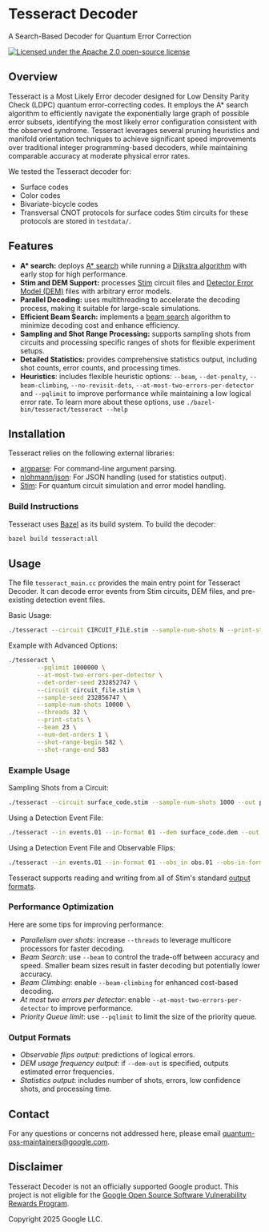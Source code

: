 # Tesseract Decoder

A Search-Based Decoder for Quantum Error Correction

[![Licensed under the Apache 2.0 open-source license](https://img.shields.io/badge/License-Apache%202.0-3c60b1.svg?logo=opensourceinitiative\&logoColor=white\&style=flat-square)](https://github.com/quantumlib/tesseract-decoder/blob/main/LICENSE)

## Overview

Tesseract is a Most Likely Error decoder designed for Low Density Parity Check (LDPC) quantum
error-correcting codes. It employs the A\* search algorithm to efficiently navigate the
exponentially large graph of possible error subsets, identifying the most likely error configuration
consistent with the observed syndrome. Tesseract leverages several pruning heuristics and manifold
orientation techniques to achieve significant speed improvements over traditional integer
programming-based decoders, while maintaining comparable accuracy at moderate physical error rates.

We tested the Tesseract decoder for:

*   Surface codes
*   Color codes
*   Bivariate-bicycle codes
*   Transversal CNOT protocols for surface codes Stim circuits for these protocols are stored in
    `testdata/`.

## Features

*   **A\* search:** deploys [A\* search](https://en.wikipedia.org/wiki/A*_search_algorithm) while
    running a [Dijkstra algorithm](https://en.wikipedia.org/wiki/Dijkstra%27s_algorithm) with early
    stop for high performance.
*  **Stim and DEM Support:** processes [Stim](https://github.com/quantumlib/stim) circuit files and
    [Detector Error Model
    (DEM)](https://github.com/quantumlib/Stim/blob/main/doc/file_format_dem_detector_error_model.md)
    files with arbitrary error models.
*   **Parallel Decoding:** uses multithreading to accelerate the decoding process, making it
    suitable for large-scale simulations.
*   **Efficient Beam Search:** implements a [beam search](https://en.wikipedia.org/wiki/Beam_search)
    algorithm to minimize decoding cost and enhance efficiency.
*   **Sampling and Shot Range Processing:** supports sampling shots from circuits and processing
    specific ranges of shots for flexible experiment setups.
*   **Detailed Statistics:** provides comprehensive statistics output, including shot counts, error
    counts, and processing times.
*   **Heuristics**: includes flexible heuristic options: `--beam`, `--det-penalty`,
    `--beam-climbing`, `--no-revisit-dets`, `--at-most-two-errors-per-detector` and `--pqlimit` to
    improve performance while maintaining a low logical error rate. To learn more about these
    options, use `./bazel-bin/tesseract/tesseract --help`

## Installation

Tesseract relies on the following external libraries:

*   [argparse](https://github.com/p-ranav/argparse): For command-line argument parsing.
*   [nlohmann/json](https://github.com/nlohmann/json): For JSON handling (used for statistics output).
*   [Stim](https://github.com/quantumlib/stim): For quantum circuit simulation and error model
    handling.

### Build Instructions

Tesseract uses [Bazel](https://bazel.build/) as its build system. To build the decoder:

```bash
bazel build tesseract:all
```

## Usage

The file `tesseract_main.cc` provides the main entry point for Tesseract Decoder. It can decode
error events from Stim circuits, DEM files, and pre-existing detection event files.

Basic Usage:

```bash
./tesseract --circuit CIRCUIT_FILE.stim --sample-num-shots N --print-stats
```

Example with Advanced Options:

```bash
./tesseract \
        --pqlimit 1000000 \
        --at-most-two-errors-per-detector \
        --det-order-seed 232852747 \
        --circuit circuit_file.stim \
        --sample-seed 232856747 \
        --sample-num-shots 10000 \
        --threads 32 \
        --print-stats \
        --beam 23 \
        --num-det-orders 1 \
        --shot-range-begin 582 \
        --shot-range-end 583
```

### Example Usage

Sampling Shots from a Circuit:

```bash
./tesseract --circuit surface_code.stim --sample-num-shots 1000 --out predictions.01 --out-format 01
```

Using a Detection Event File:

```bash
./tesseract --in events.01 --in-format 01 --dem surface_code.dem --out decoded.txt
```

Using a Detection Event File and Observable Flips:

```bash
./tesseract --in events.01 --in-format 01 --obs_in obs.01 --obs-in-format 01 --dem surface_code.dem --out decoded.txt
```

Tesseract supports reading and writing from all of Stim's standard [output
formats](https://github.com/quantumlib/Stim/blob/main/doc/result_formats.md).


### Performance Optimization

Here are some tips for improving performance:

*   *Parallelism over shots*: increase `--threads` to leverage multicore processors for faster
    decoding.
*   *Beam Search*: use `--beam` to control the trade-off between accuracy and speed. Smaller beam sizes
    result in faster decoding but potentially lower accuracy.
*   *Beam Climbing*: enable `--beam-climbing` for enhanced cost-based decoding.
*   *At most two errors per detector*: enable `--at-most-two-errors-per-detector` to improve
    performance.
*   *Priority Queue limit*: use `--pqlimit` to limit the size of the priority queue.

### Output Formats

*   *Observable flips output*: predictions of logical errors.
*   *DEM usage frequency output*: if `--dem-out` is specified, outputs estimated error frequencies.
*   *Statistics output*: includes number of shots, errors, low confidence shots, and processing time.

<!-- ## Citing Tesseract Decoder<a name="how-to-cite-tesseract"> -->

## Contact

For any questions or concerns not addressed here, please email <quantum-oss-maintainers@google.com>.

## Disclaimer

Tesseract Decoder is not an officially supported Google product. This project is not eligible for
the [Google Open Source Software Vulnerability Rewards
Program](https://bughunters.google.com/open-source-security). 

Copyright 2025 Google LLC.
